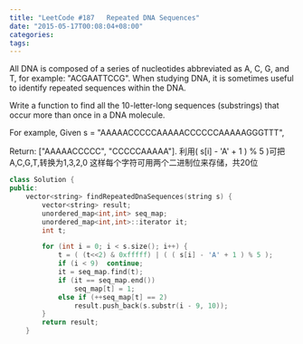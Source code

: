 ```yaml
---
title: "LeetCode #187	Repeated DNA Sequences"
date: "2015-05-17T00:08:04+08:00"
categories:
tags:
---
```


                                            


All DNA is composed of a series of nucleotides abbreviated as A, C, G, and T, for example: "ACGAATTCCG". When studying DNA, it is sometimes useful to identify repeated sequences within the DNA.

Write a function to find all the 10-letter-long sequences (substrings) that occur more than once in a DNA molecule.

For example,
Given s = "AAAAACCCCCAAAAACCCCCCAAAAAGGGTTT",

Return:
["AAAAACCCCC", "CCCCCAAAAA"].
利用( s[i] - 'A' + 1 ) % 5 )可把A,C,G,T,转换为1,3,2,0 这样每个字符可用两个二进制位来存储，共20位

```cpp
class Solution {
public:
    vector<string> findRepeatedDnaSequences(string s) {
        vector<string> result;
        unordered_map<int,int> seq_map;
        unordered_map<int,int>::iterator it;
        int t;

        for (int i = 0; i < s.size(); i++) {
            t = ( (t<<2) & 0xfffff) | ( ( s[i] - 'A' + 1 ) % 5 );
            if (i < 9)  continue;
            it = seq_map.find(t);
            if (it == seq_map.end())
                seq_map[t] = 1;
            else if (++seq_map[t] == 2)
                result.push_back(s.substr(i - 9, 10));
        }
        return result;
    }
